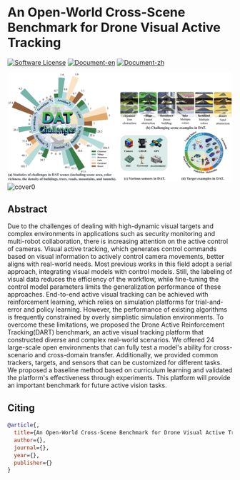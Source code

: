 # An Open-World Cross-Scene Benchmark for Drone Visual Active Tracking
[![Software License](https://img.shields.io/badge/license-MIT-blue)](LICENSE)
[![Document-en](https://img.shields.io/badge/doc-guide-blue)](document/_build/en/index.html)
[![Document-zh](https://img.shields.io/badge/文档-指引-blue)](document/_build/zh/index.html)

![cover1](./readmeCache/cover1.png)
![cover0](./readmeCache/cover0.png)

## Abstract
Due to the challenges of dealing with high-dynamic visual targets and complex environments in applications such as security monitoring and multi-robot collaboration, there is increasing attention on the active control of cameras. Visual active tracking, which generates control commands based on visual information to actively control camera movements, better aligns with real-world needs. Most previous works in this field adopt a serial approach, integrating visual models with control models. Still, the labeling of visual data reduces the efficiency of the workflow, while fine-tuning the control model parameters limits the generalization performance of these approaches. End-to-end active visual tracking can be achieved with reinforcement learning, which relies on simulation platforms for trial-and-error and policy learning. However, the performance of existing algorithms is frequently constrained by overly simplistic simulation environments. To overcome these limitations, we proposed the Drone Active Reinforcement Tracking(DART) benchmark, an active visual tracking platform that constructed diverse and complex real-world scenarios. We offered 24 large-scale open environments that can fully test a model's ability for cross-scenario and cross-domain transfer. Additionally, we provided common trackers, targets, and sensors that can be customized for different tasks. We proposed a baseline method based on curriculum learning and validated the platform's effectiveness through experiments. This platform will provide an important benchmark for future active vision tasks.


## Citing
```bibtex
@article{,
  title={An Open-World Cross-Scene Benchmark for Drone Visual Active Tracking},
  author={},
  journal={},
  year={},
  publisher={}
}
```